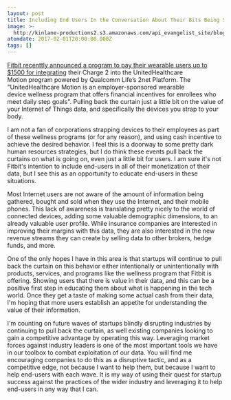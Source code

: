 ```yaml
---
layout: post
title: Including End Users In the Conversation About Their Bits Being Sold
image: >-
  http://kinlane-productions2.s3.amazonaws.com/api_evangelist_site/blog/screen_shot_2017_01_31_at_2.29.16_pm.png
atomdate: 2017-02-01T20:00:00.000Z
tags: []
---
```

[Fitbit recenttly announced a program to pay their wearable users up to $1500 for integrating](https://blog.fitbit.com/fitbit-charge-2-healthcare-integration/) their Charge 2 into the UnitedHealthcare Motion program powered by Qualcomm Life’s 2net Platform. The "UnitedHealthcare Motion is an employer-sponsored wearable device wellness program that offers financial incentives for enrollees who meet daily step goals". Pulling back the curtain just a little bit on the value of your Internet of Things data, and specifically the devices you strap to your body.

I am not a fan of corporations strapping devices to their employees as part of these wellness programs (or for any reason), and using cash incentive to achieve the desired behavior. I feel this is a doorway to some pretty dark human resources strategies, but I do think these events pull back the curtains on what is going on, even just a little bit for users. I am sure it's not Fitbit's intention to include end-users in all of their monetization of their data, but I see this as an opportunity to educate end-users in these situations.

Most Internet users are not aware of the amount of information being gathered, bought and sold when they use the Internet, and their mobile phones. This lack of awareness is translating pretty nicely to the world of connected devices, adding some valuable demographic dimensions, to an already valuable user profile. While insurance companies are interested in improving their margins with this data, they are also interested in the new revenue streams they can create by selling data to other brokers, hedge funds, and more. 

One of the only hopes I have in this area is that startups will continue to pull back the curtain on this behavior either intentionally or unintentionally with products, services, and programs like the wellness program that Fitbit is offering. Showing users that there is value in their data, and this can be a positive first step in educating them about what is happening in the tech world. Once they get a taste of making some actual cash from their data, I'm hoping that more users establish an appetite for understanding the value of their information.

I'm counting on future waves of startups blindly disrupting industries by continuing to pull back the curtain, as well existing companies looking to gain a competitive advantage by operating this way. Leveraging market forces against industry leaders is one of the most important tools we have in our toolbox to combat exploitation of our data. You will find me encouraging companies to do this as a disruptive tactic, and as a competitive edge, not because I want to help them, but because I want to help end-users with each wave. It is my way of using their quest for startup success against the practices of the wider industry and leveraging it to help end-users in any way that I can.